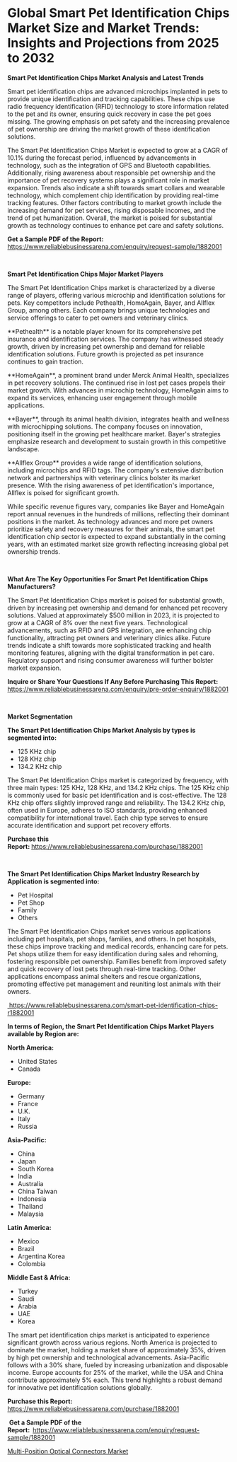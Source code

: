 <p><h1>Global Smart Pet Identification Chips Market Size and Market Trends: Insights and Projections from 2025 to 2032</h1></p><p><strong>Smart Pet Identification Chips Market Analysis and Latest Trends</strong></p>
<p><p>Smart pet identification chips are advanced microchips implanted in pets to provide unique identification and tracking capabilities. These chips use radio frequency identification (RFID) technology to store information related to the pet and its owner, ensuring quick recovery in case the pet goes missing. The growing emphasis on pet safety and the increasing prevalence of pet ownership are driving the market growth of these identification solutions.</p><p>The Smart Pet Identification Chips Market is expected to grow at a CAGR of 10.1% during the forecast period, influenced by advancements in technology, such as the integration of GPS and Bluetooth capabilities. Additionally, rising awareness about responsible pet ownership and the importance of pet recovery systems plays a significant role in market expansion. Trends also indicate a shift towards smart collars and wearable technology, which complement chip identification by providing real-time tracking features. Other factors contributing to market growth include the increasing demand for pet services, rising disposable incomes, and the trend of pet humanization. Overall, the market is poised for substantial growth as technology continues to enhance pet care and safety solutions.</p></p>
<p><strong>Get a Sample PDF of the Report:&nbsp;</strong> <a href="https://www.reliablebusinessarena.com/enquiry/request-sample/1882001?utm_campaign=2262&utm_medium=2&utm_source=Github&utm_content=ia&utm_term=13022025&utm_id=smart-pet-identification-chips">https://www.reliablebusinessarena.com/enquiry/request-sample/1882001</a></p>
<p>&nbsp;</p>
<p><strong>Smart Pet Identification Chips Major Market Players</strong></p>
<p><p>The Smart Pet Identification Chips market is characterized by a diverse range of players, offering various microchip and identification solutions for pets. Key competitors include Pethealth, HomeAgain, Bayer, and Allflex Group, among others. Each company brings unique technologies and service offerings to cater to pet owners and veterinary clinics.</p><p>**Pethealth** is a notable player known for its comprehensive pet insurance and identification services. The company has witnessed steady growth, driven by increasing pet ownership and demand for reliable identification solutions. Future growth is projected as pet insurance continues to gain traction.</p><p>**HomeAgain**, a prominent brand under Merck Animal Health, specializes in pet recovery solutions. The continued rise in lost pet cases propels their market growth. With advances in microchip technology, HomeAgain aims to expand its services, enhancing user engagement through mobile applications.</p><p>**Bayer**, through its animal health division, integrates health and wellness with microchipping solutions. The company focuses on innovation, positioning itself in the growing pet healthcare market. Bayer's strategies emphasize research and development to sustain growth in this competitive landscape.</p><p>**Allflex Group** provides a wide range of identification solutions, including microchips and RFID tags. The company's extensive distribution network and partnerships with veterinary clinics bolster its market presence. With the rising awareness of pet identification's importance, Allflex is poised for significant growth. </p><p>While specific revenue figures vary, companies like Bayer and HomeAgain report annual revenues in the hundreds of millions, reflecting their dominant positions in the market. As technology advances and more pet owners prioritize safety and recovery measures for their animals, the smart pet identification chip sector is expected to expand substantially in the coming years, with an estimated market size growth reflecting increasing global pet ownership trends.</p></p>
<p>&nbsp;</p>
<p><strong>What Are The Key Opportunities For Smart Pet Identification Chips Manufacturers?</strong></p>
<p><p>The Smart Pet Identification Chips market is poised for substantial growth, driven by increasing pet ownership and demand for enhanced pet recovery solutions. Valued at approximately $500 million in 2023, it is projected to grow at a CAGR of 8% over the next five years. Technological advancements, such as RFID and GPS integration, are enhancing chip functionality, attracting pet owners and veterinary clinics alike. Future trends indicate a shift towards more sophisticated tracking and health monitoring features, aligning with the digital transformation in pet care. Regulatory support and rising consumer awareness will further bolster market expansion.</p></p>
<p><strong>Inquire or Share Your Questions If Any Before Purchasing This Report:</strong> <a href="https://www.reliablebusinessarena.com/enquiry/pre-order-enquiry/1882001?utm_campaign=2262&utm_medium=2&utm_source=Github&utm_content=ia&utm_term=13022025&utm_id=smart-pet-identification-chips">https://www.reliablebusinessarena.com/enquiry/pre-order-enquiry/1882001</a></p>
<p>&nbsp;</p>
<p><strong>Market Segmentation</strong></p>
<p><strong>The Smart Pet Identification Chips Market Analysis by types is segmented into:</strong></p>
<p><ul><li>125 KHz chip</li><li>128 KHz chip</li><li>134.2 KHz chip</li></ul></p>
<p><p>The Smart Pet Identification Chips market is categorized by frequency, with three main types: 125 KHz, 128 KHz, and 134.2 KHz chips. The 125 KHz chip is commonly used for basic pet identification and is cost-effective. The 128 KHz chip offers slightly improved range and reliability. The 134.2 KHz chip, often used in Europe, adheres to ISO standards, providing enhanced compatibility for international travel. Each chip type serves to ensure accurate identification and support pet recovery efforts.</p></p>
<p><strong>Purchase this Report:&nbsp;</strong><a href="https://www.reliablebusinessarena.com/purchase/1882001?utm_campaign=2262&utm_medium=2&utm_source=Github&utm_content=ia&utm_term=13022025&utm_id=smart-pet-identification-chips">https://www.reliablebusinessarena.com/purchase/1882001</a></p>
<p>&nbsp;</p>
<p><strong>The Smart Pet Identification Chips Market Industry Research by Application is segmented into:</strong></p>
<p><ul><li>Pet Hospital</li><li>Pet Shop</li><li>Family</li><li>Others</li></ul></p>
<p><p>The Smart Pet Identification Chips market serves various applications including pet hospitals, pet shops, families, and others. In pet hospitals, these chips improve tracking and medical records, enhancing care for pets. Pet shops utilize them for easy identification during sales and rehoming, fostering responsible pet ownership. Families benefit from improved safety and quick recovery of lost pets through real-time tracking. Other applications encompass animal shelters and rescue organizations, promoting effective pet management and reuniting lost animals with their owners.</p></p>
<p><a href="https://www.reliablebusinessarena.com/smart-pet-identification-chips-r1882001?utm_campaign=2262&utm_medium=2&utm_source=Github&utm_content=ia&utm_term=13022025&utm_id=smart-pet-identification-chips">&nbsp;https://www.reliablebusinessarena.com/smart-pet-identification-chips-r1882001</a></p>
<p><strong>In terms of Region, the Smart Pet Identification Chips Market Players available by Region are:</strong></p>
<p>
    <p> <strong> North America: </strong>
        <ul>
            <li>United States</li>
            <li>Canada</li>
        </ul>
        </p> 
    <p> <strong> Europe: </strong>
        <ul>
            <li>Germany</li>
            <li>France</li>
            <li>U.K.</li>
            <li>Italy</li>
            <li>Russia</li>
        </ul>
        </p> 
    <p> <strong> Asia-Pacific: </strong>
        <ul>
            <li>China</li>
            <li>Japan</li>
            <li>South Korea</li>
            <li>India</li>
            <li>Australia</li>
            <li>China Taiwan</li>
            <li>Indonesia</li>
            <li>Thailand</li>
            <li>Malaysia</li>
        </ul>
        </p> 
    <p> <strong> Latin America: </strong>
        <ul>
            <li>Mexico</li>
            <li>Brazil</li>
            <li>Argentina Korea</li>
            <li>Colombia</li>
        </ul>
        </p> 
    <p> <strong> Middle East & Africa: </strong>
        <ul>
            <li>Turkey</li>
            <li>Saudi</li>
            <li>Arabia</li>
            <li>UAE</li>
            <li>Korea</li>
        </ul>
    </p>
    </p>
<p><p>The smart pet identification chips market is anticipated to experience significant growth across various regions. North America is projected to dominate the market, holding a market share of approximately 35%, driven by high pet ownership and technological advancements. Asia-Pacific follows with a 30% share, fueled by increasing urbanization and disposable income. Europe accounts for 25% of the market, while the USA and China contribute approximately 5% each. This trend highlights a robust demand for innovative pet identification solutions globally.</p></p>
<p><strong>Purchase this Report: </strong><a href="https://www.reliablebusinessarena.com/purchase/1882001?utm_campaign=2262&utm_medium=2&utm_source=Github&utm_content=ia&utm_term=13022025&utm_id=smart-pet-identification-chips">https://www.reliablebusinessarena.com/purchase/1882001</a></p>
<p>&nbsp;<strong>Get a Sample PDF of the Report:&nbsp;&nbsp;</strong><a href="https://www.reliablebusinessarena.com/enquiry/request-sample/1882001?utm_campaign=2262&utm_medium=2&utm_source=Github&utm_content=ia&utm_term=13022025&utm_id=smart-pet-identification-chips">https://www.reliablebusinessarena.com/enquiry/request-sample/1882001</a></p>
<p><strong></strong></p>
<p><p><a href="https://github.com/leopardmicheal7019/Market-Research-Report-List-1/blob/main/multi-position-optical-connectors-market.md?utm_campaign=2262&utm_medium=2&utm_source=Github&utm_content=ia&utm_term=13022025&utm_id=smart-pet-identification-chips">Multi-Position Optical Connectors Market</a></p></p>